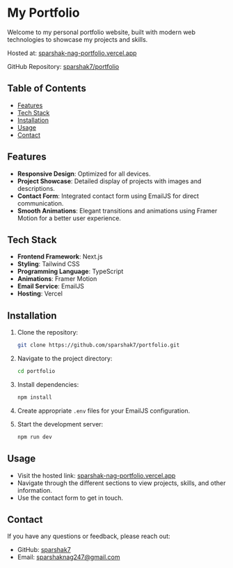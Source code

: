 # My Portfolio

Welcome to my personal portfolio website, built with modern web technologies to showcase my projects and skills.

Hosted at: [sparshak-nag-portfolio.vercel.app](https://sparshak-nag-portfolio.vercel.app/)

GitHub Repository: [sparshak7/portfolio](https://github.com/sparshak7/portfolio)

## Table of Contents

- [Features](#features)
- [Tech Stack](#tech-stack)
- [Installation](#installation)
- [Usage](#usage)
- [Contact](#contact)

## Features

- **Responsive Design**: Optimized for all devices.
- **Project Showcase**: Detailed display of projects with images and descriptions.
- **Contact Form**: Integrated contact form using EmailJS for direct communication.
- **Smooth Animations**: Elegant transitions and animations using Framer Motion for a better user experience.

## Tech Stack

- **Frontend Framework**: Next.js
- **Styling**: Tailwind CSS
- **Programming Language**: TypeScript
- **Animations**: Framer Motion
- **Email Service**: EmailJS
- **Hosting**: Vercel

## Installation

1. Clone the repository:
    ```sh
    git clone https://github.com/sparshak7/portfolio.git
    ```
2. Navigate to the project directory:
    ```sh
    cd portfolio
    ```
3. Install dependencies:
    ```sh
    npm install
    ```
4. Create appropriate `.env` files for your EmailJS configuration.

5. Start the development server:
    ```sh
    npm run dev
    ```

## Usage

- Visit the hosted link: [sparshak-nag-portfolio.vercel.app](https://sparshak-nag-portfolio.vercel.app/)
- Navigate through the different sections to view projects, skills, and other information.
- Use the contact form to get in touch.

## Contact

If you have any questions or feedback, please reach out:

- GitHub: [sparshak7](https://github.com/sparshak7)
- Email: sparshaknag247@gmail.com
